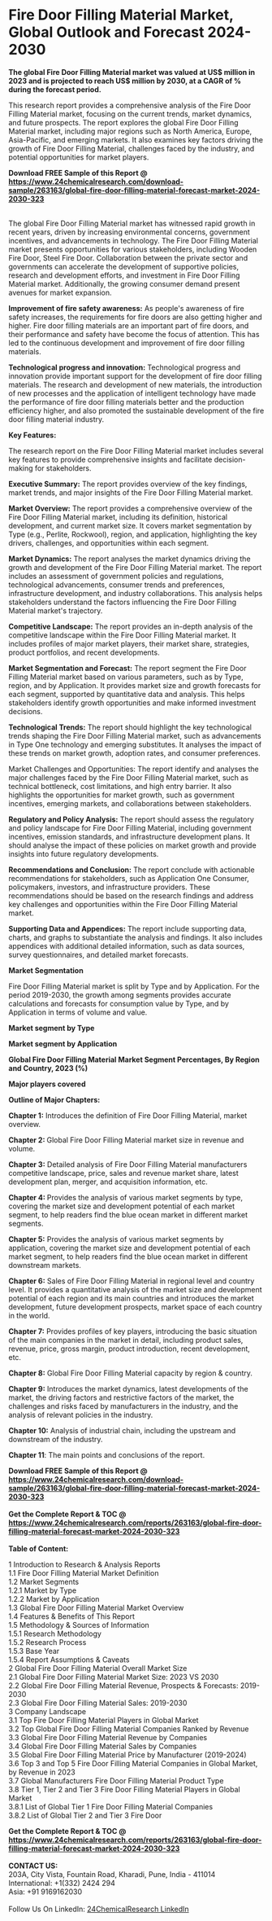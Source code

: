 <h1>Fire Door Filling Material Market, Global Outlook and Forecast 2024-2030</h1><p><strong>The global Fire Door Filling Material market was valued at US$ million in 2023 and is projected to reach US$ million by 2030, at a CAGR of % during the forecast period.</strong></p><p>
</p><p>This research report provides a comprehensive analysis of the Fire Door Filling Material market, focusing on the current trends, market dynamics, and future prospects. The report explores the global Fire Door Filling Material market, including major regions such as North America, Europe, Asia-Pacific, and emerging markets. It also examines key factors driving the growth of Fire Door Filling Material, challenges faced by the industry, and potential opportunities for market players.</p><div><b>Download FREE Sample of this Report @ 
            <a href="https://www.24chemicalresearch.com/download-sample/263163/global-fire-door-filling-material-forecast-market-2024-2030-323">
            https://www.24chemicalresearch.com/download-sample/263163/global-fire-door-filling-material-forecast-market-2024-2030-323</a></b></div><br><p>
The global Fire Door Filling Material market has witnessed rapid growth in recent years, driven by increasing environmental concerns, government incentives, and advancements in technology. The Fire Door Filling Material market presents opportunities for various stakeholders, including Wooden Fire Door, Steel Fire Door. Collaboration between the private sector and governments can accelerate the development of supportive policies, research and development efforts, and investment in Fire Door Filling Material market. Additionally, the growing consumer demand present avenues for market expansion.</p><p>
</p><p>
<strong>Improvement of fire safety awareness:</strong> As people's awareness of fire safety increases, the requirements for fire doors are also getting higher and higher. Fire door filling materials are an important part of fire doors, and their performance and safety have become the focus of attention. This has led to the continuous development and improvement of fire door filling materials.</p><p>
<strong>Technological progress and innovation:</strong> Technological progress and innovation provide important support for the development of fire door filling materials. The research and development of new materials, the introduction of new processes and the application of intelligent technology have made the performance of fire door filling materials better and the production efficiency higher, and also promoted the sustainable development of the fire door filling material industry.</p><p>
<strong>Key Features:</strong></p><p>
The research report on the Fire Door Filling Material market includes several key features to provide comprehensive insights and facilitate decision-making for stakeholders.</p><p>
<strong>Executive Summary:</strong> The report provides overview of the key findings, market trends, and major insights of the Fire Door Filling Material market.</p><p>
<strong>Market Overview:</strong> The report provides a comprehensive overview of the Fire Door Filling Material market, including its definition, historical development, and current market size. It covers market segmentation by Type (e.g., Perlite, Rockwool), region, and application, highlighting the key drivers, challenges, and opportunities within each segment.</p><p>
<strong>Market Dynamics:</strong> The report analyses the market dynamics driving the growth and development of the Fire Door Filling Material market. The report includes an assessment of government policies and regulations, technological advancements, consumer trends and preferences, infrastructure development, and industry collaborations. This analysis helps stakeholders understand the factors influencing the Fire Door Filling Material market's trajectory.</p><p>
<strong>Competitive Landscape:</strong> The report provides an in-depth analysis of the competitive landscape within the Fire Door Filling Material market. It includes profiles of major market players, their market share, strategies, product portfolios, and recent developments.</p><p>
<strong>Market Segmentation and Forecast:</strong> The report segment the Fire Door Filling Material market based on various parameters, such as by Type, region, and by Application. It provides market size and growth forecasts for each segment, supported by quantitative data and analysis. This helps stakeholders identify growth opportunities and make informed investment decisions.</p><p>
<strong>Technological Trends:</strong> The report should highlight the key technological trends shaping the Fire Door Filling Material market, such as advancements in Type One technology and emerging substitutes. It analyses the impact of these trends on market growth, adoption rates, and consumer preferences.</p><p>
Market Challenges and Opportunities: The report identify and analyses the major challenges faced by the Fire Door Filling Material market, such as technical bottleneck, cost limitations, and high entry barrier. It also highlights the opportunities for market growth, such as government incentives, emerging markets, and collaborations between stakeholders.</p><p>
<strong>Regulatory and Policy Analysis:</strong> The report should assess the regulatory and policy landscape for Fire Door Filling Material, including government incentives, emission standards, and infrastructure development plans. It should analyse the impact of these policies on market growth and provide insights into future regulatory developments.</p><p>
<strong>Recommendations and Conclusion:</strong> The report conclude with actionable recommendations for stakeholders, such as Application One Consumer, policymakers, investors, and infrastructure providers. These recommendations should be based on the research findings and address key challenges and opportunities within the Fire Door Filling Material market.</p><p>
<strong>Supporting Data and Appendices:</strong> The report include supporting data, charts, and graphs to substantiate the analysis and findings. It also includes appendices with additional detailed information, such as data sources, survey questionnaires, and detailed market forecasts.</p><p>
<strong>Market Segmentation</strong></p><p>
Fire Door Filling Material market is split by Type and by Application. For the period 2019-2030, the growth among segments provides accurate calculations and forecasts for consumption value by Type, and by Application in terms of volume and value.</p><p>
<strong>Market segment by Type</strong></p><p>
</p><p>
<strong>Market segment by Application</strong></p><p>
</p><p>
</p><p><strong>Global Fire Door Filling Material Market Segment Percentages, By Region and Country, 2023 (%)</strong></p><p>
</p><p>
</p><p><strong>Major players covered</strong></p><p>
</p><p>
</p><p><strong>Outline of Major Chapters:</strong></p><p>
<strong>Chapter 1:</strong> Introduces the definition of Fire Door Filling Material, market overview.</p><p>
<strong>Chapter 2: </strong>Global Fire Door Filling Material market size in revenue and volume.</p><p>
<strong>Chapter 3:</strong> Detailed analysis of Fire Door Filling Material manufacturers competitive landscape, price, sales and revenue market share, latest development plan, merger, and acquisition information, etc.</p><p>
<strong>Chapter 4: </strong>Provides the analysis of various market segments by type, covering the market size and development potential of each market segment, to help readers find the blue ocean market in different market segments.</p><p>
<strong>Chapter 5:</strong> Provides the analysis of various market segments by application, covering the market size and development potential of each market segment, to help readers find the blue ocean market in different downstream markets.</p><p>
<strong>Chapter 6:</strong> Sales of Fire Door Filling Material in regional level and country level. It provides a quantitative analysis of the market size and development potential of each region and its main countries and introduces the market development, future development prospects, market space of each country in the world.</p><p>
<strong>Chapter 7:</strong> Provides profiles of key players, introducing the basic situation of the main companies in the market in detail, including product sales, revenue, price, gross margin, product introduction, recent development, etc.</p><p>
<strong>Chapter 8:</strong> Global Fire Door Filling Material capacity by region &amp; country.</p><p>
<strong>Chapter 9:</strong> Introduces the market dynamics, latest developments of the market, the driving factors and restrictive factors of the market, the challenges and risks faced by manufacturers in the industry, and the analysis of relevant policies in the industry.</p><p>
<strong>Chapter 10:</strong> Analysis of industrial chain, including the upstream and downstream of the industry.</p><p>
<strong>Chapter 11</strong>: The main points and conclusions of the report.</p><div><b>Download FREE Sample of this Report @ 
            <a href="https://www.24chemicalresearch.com/download-sample/263163/global-fire-door-filling-material-forecast-market-2024-2030-323">
            https://www.24chemicalresearch.com/download-sample/263163/global-fire-door-filling-material-forecast-market-2024-2030-323</a></b></div><br><div><b>Get the Complete Report & TOC @ 
            <a href="https://www.24chemicalresearch.com/reports/263163/global-fire-door-filling-material-forecast-market-2024-2030-323">
            https://www.24chemicalresearch.com/reports/263163/global-fire-door-filling-material-forecast-market-2024-2030-323</a></b></div><br>
            <b>Table of Content:</b><p>1 Introduction to Research & Analysis Reports<br />
    1.1 Fire Door Filling Material Market Definition<br />
    1.2 Market Segments<br />
        1.2.1 Market by Type<br />
        1.2.2 Market by Application<br />
    1.3 Global Fire Door Filling Material Market Overview<br />
    1.4 Features & Benefits of This Report<br />
    1.5 Methodology & Sources of Information<br />
        1.5.1 Research Methodology<br />
        1.5.2 Research Process<br />
        1.5.3 Base Year<br />
        1.5.4 Report Assumptions & Caveats<br />
2 Global Fire Door Filling Material Overall Market Size<br />
    2.1 Global Fire Door Filling Material Market Size: 2023 VS 2030<br />
    2.2 Global Fire Door Filling Material Revenue, Prospects & Forecasts: 2019-2030<br />
    2.3 Global Fire Door Filling Material Sales: 2019-2030<br />
3 Company Landscape<br />
    3.1 Top Fire Door Filling Material Players in Global Market<br />
    3.2 Top Global Fire Door Filling Material Companies Ranked by Revenue<br />
    3.3 Global Fire Door Filling Material Revenue by Companies<br />
    3.4 Global Fire Door Filling Material Sales by Companies<br />
    3.5 Global Fire Door Filling Material Price by Manufacturer (2019-2024)<br />
    3.6 Top 3 and Top 5 Fire Door Filling Material Companies in Global Market, by Revenue in 2023<br />
    3.7 Global Manufacturers Fire Door Filling Material Product Type<br />
    3.8 Tier 1, Tier 2 and Tier 3 Fire Door Filling Material Players in Global Market<br />
        3.8.1 List of Global Tier 1 Fire Door Filling Material Companies<br />
        3.8.2 List of Global Tier 2 and Tier 3 Fire Door</p><div><b>Get the Complete Report & TOC @ 
            <a href="https://www.24chemicalresearch.com/reports/263163/global-fire-door-filling-material-forecast-market-2024-2030-323">
            https://www.24chemicalresearch.com/reports/263163/global-fire-door-filling-material-forecast-market-2024-2030-323</a></b></div><br><b>CONTACT US:</b><br>
            203A, City Vista, Fountain Road, Kharadi, Pune, India - 411014<br>
            International: +1(332) 2424 294<br>
            Asia: +91 9169162030 <br><br>
            Follow Us On LinkedIn: <a href="https://www.linkedin.com/company/24chemicalresearch/">24ChemicalResearch LinkedIn</a>